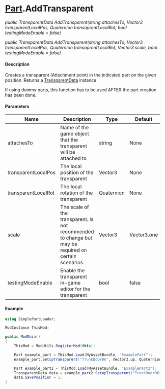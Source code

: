 # [Part](api/part.md).AddTransparent

*public TransparentData AddTransparent(string attachesTo, Vector3 transparentLocalPos, Quaternion transaprentLocalRot, bool testingModeEnable = false)*

*public TransparentData AddTransparent(string attachesTo, Vector3 transparentLocalPos, Quaternion transaprentLocalRot, Vector3 scale, bool testingModeEnable = false)*

#### Description
Creates a transparent (Attachment point) in the indicated part on the given position. Returns a [TransparentData](api/transparentdata.md) instance.

If using dummy parts, this function has to be used AFTER the part creation has been done.

#### Parameters
Name | Description | Type | Default
---- | ---- | ----  | ---- 
attachesTo | Name of the game object that the transparent will be attached to | string | None
transparentLocalPos | The local position of the transparent | Vector3 | None
transparentLocalRot | The local rotation of the transparent | Quaternion | None
scale | The scale of the transparent. Is not recommended to change but may be required on certain scenarios. | Vector3 | Vector3.one
testingModeEnable | Enable the transparent in-game editor for the transparent | bool | false

#### Example
```csharp
using SimplePartLoader;

ModInstance ThisMod;

public ModMain()
{
    ThisMod = ModUtils.RegisterMod(this);

    Part example_part = ThisMod.Load(MyAssetBundle, "ExamplePart");
    example_part.SetupTransparent("TrunkDoor06", Vector3.up, Quaternion.identity);

    Part example_part2 = ThisMod.Load(MyAssetBundle, "ExamplePart2");
    TransparentData data = example_part2.SetupTransparent("TrunkDoor06", Vector3.up, Quaternion.identity);
    data.SavePosition = 1;
}
```